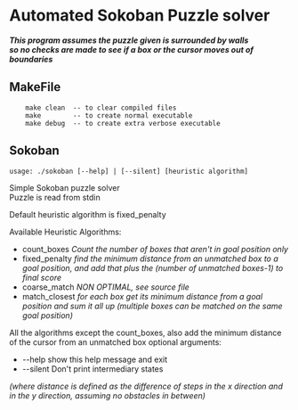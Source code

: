 # Automated Sokoban Puzzle solver

**_This program assumes the puzzle given is surrounded by walls <br/>so no checks are made to see if a box or the cursor moves out of boundaries_**

## MakeFile
```
    make clean  -- to clear compiled files
    make        -- to create normal executable
    make debug  -- to create extra verbose executable
```
    
## Sokoban
`usage: ./sokoban [--help] | [--silent] [heuristic algorithm]`

Simple Sokoban puzzle solver<br/>
Puzzle is read from stdin<br/>

Default heuristic algorithm is fixed_penalty<br/>
   
Available Heuristic Algorithms:<br/>
- count_boxes      *Count the number of boxes that aren't in goal position only*
- fixed_penalty    *find the minimum distance from an unmatched box to a goal position, and add that plus the (number of unmatched boxes-1) to final score*
- coarse_match     *NON OPTIMAL, see source file*
- match_closest    *for each box get its minimum distance from a goal position and sum it all up (multiple boxes can be matched on the same goal position)*

All the algorithms except the count_boxes, also add the minimum distance of the cursor from an unmatched box optional arguments:<br/>
- --help                  show this help message and exit
- --silent                Don't print intermediary states
   
*(where distance is defined as the difference of steps in the x direction and in the y direction, assuming no obstacles in between)*
